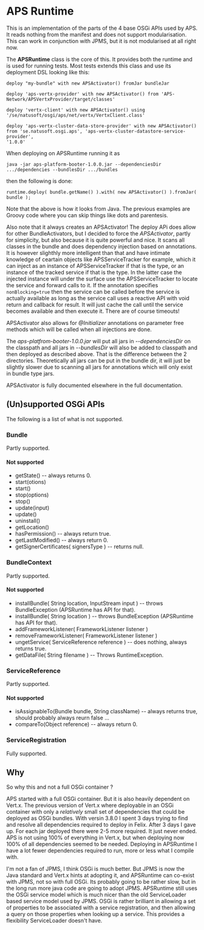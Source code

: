 # APS Runtime

This is an implementation of the parts of the 4 base OSGi APIs used by APS. It reads nothing from the manifest and does not support modularisation. This can work in conjunction with JPMS, but it is not modularised at all right now. 

The **APSRuntime** class is the core of this. It provides both the runtime and is used for running tests. Most tests extends this class and use its deployment DSL looking like this:

    deploy "my-bundle" with new APSActivator() fromJar bundleJar
    
    deploy 'aps-vertx-provider' with new APSActivator() from 'APS-Network/APSVertxProvider/target/classes'
    
    deploy 'vertx-client' with new APSActivator() using '/se/natusoft/osgi/aps/net/vertx/VertxClient.class'
    
    deploy 'aps-vertx-cluster-data-store-provider' with new APSActivator() from 'se.natusoft.osgi.aps', 'aps-vertx-cluster-datastore-service-provider',
    '1.0.0'

When deploying on APSRuntime running it as

    java -jar aps-platform-booter-1.0.0.jar --dependenciesDir .../dependencies --bundlesDir .../bundles

then the following is done:

    runtime.deploy( bundle.getName() ).with( new APSActivator() ).fromJar( bundle );

Note that the above is how it looks from Java. The previous examples are Groovy code where you can skip things like dots and parentesis. 

Also note that it always creates an APSActivator! The deploy APi does allow for other BundleActivators, but I decided to force the _APSActivator_, partly for simplicity, but also because it is quite powerful and nice. It scans all classes in the bundle and does dependency injection based on annotations. It is however slighthly more intelligent than that and have intimate knowledge of ceartain objects like APSServiceTracker for example, which it can inject as an instance of APSServiceTracker if that is the type, or an instance of the tracked service if that is the type. In the latter case the injected instance will under the surface use the APSServiceTracker to locate the service and forward calls to it. If the annotation specifies `nonBlocking=true` then the service can be called before the service is actually available as long as the service call uses a reactive API with void return and callback for result. It will just cache the call until the service becomes available and then execute it. There are of course timeouts! 

APSActivator also allows for _@Initializer_ annotations on parameter free methods which will be called when all injections are done. 

The _aps-platfrom-booter-1.0.0.jar_ will put all jars in _--dependenciesDir_ on the classpath and all jars in _--bundlesDir_ will also be added to classpath and then deployed as described above. That is the difference between the 2 directories. Theoretically all jars can be put in the bundle dir, it will just be slightly slower due to scanning all jars for annotations which will only exist in bundle type jars.

APSActivator is fully documented elsewhere in the full documentation.


## (Un)supported OSGi APIs

The following is a list of what is not supported.

### Bundle

Partly supported.

#### Not supported

- getState() -- always returns 0.
- start(otions)
- start()
- stop(options)
- stop()
- update(input)
- update()
- uninstall()
- getLocation()
- hasPermission() -- always return true.
- getLastModified() -- always return 0.
- getSignerCertificates( signersType ) -- returns null.

### BundleContext

Partly supported.

#### Not supported

- installBundle( String location, InputStream input ) -- throws BundleException (APSRuntime has API for that).
- installBundle( String location ) -- throws BundleException (APSRuntime has API for that).
- addFrameworkListener( FrameworkListener listener )
- removeFrameworkListener( FrameworkListener listener ) 
- ungetService( ServiceReference reference ) -- does nothing, always returns true.
- getDataFile( String filename ) -- Throws RuntimeException.

### ServiceReference

Partly supported.

#### Not supported

- isAssignableTo(Bundle bundle, String className) -- always returns true, should probably always reurn false ...
- compareTo(Object reference) -- always return 0.

### ServiceRegistration

Fully supported. 

## Why

So why this and not a full OSGi container ? 

APS started with a full OSGi container. But it is also heavily dependent on Vert.x. The previous version of Vert.x where deployable in an OSGi container with only a _relatively_ small set of dependencies that could be deployed as OSGi bundles. With versin 3.8.0 I spent 3 days trying to find and resolve all dependencies required to deploy in Felix. After 3 days I gave up. For each jar deployed there were 2-5 more required. It just never ended. APS is not using 100% of everything in Vert.x, but when deploying now 100% of all dependencies seemed to be needed. Deploying in APSRuntime I have a lot fewer dependencies required to run, more or less what I compile with.

I'm not a fan of JPMS, I think OSGi is much better. But JPMS is now the Java standard and Vert.x hints at adopting it, and APSRuntime can co-exist with JPMS, not so with full OSGi. Its probably going to be rather slow, but in the long run more java code are going to adopt JPMS. APSRuntime still uses the OSGi service model which is much nicer than the old ServiceLoader based service model used by JPMS. OSGi is rather brilliant in allowing a set of properties to be associated with a service registration, and then allowing a query on those properties when looking up a service. This provides a flexibility ServiceLoader doesn't have. 